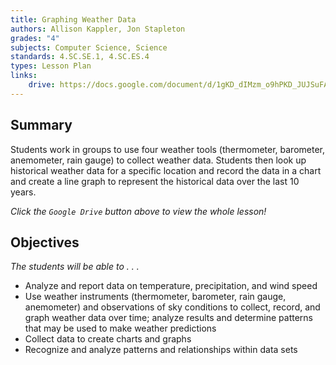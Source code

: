 ```yaml
---
title: Graphing Weather Data
authors: Allison Kappler, Jon Stapleton
grades: "4"
subjects: Computer Science, Science
standards: 4.SC.SE.1, 4.SC.ES.4
types: Lesson Plan
links:
    drive: https://docs.google.com/document/d/1gKD_dIMzm_o9hPKD_JUJSuFAQ4L5dkxib9rWE286_zY/edit
---
```


## Summary

Students work in groups to use four weather tools (thermometer, barometer, anemometer, rain gauge) to collect weather data.  Students then look up historical weather data for a specific location and record the data in a chart and create a line graph to represent the historical data over the last 10 years.

*Click the `Google Drive` button above to view the whole lesson!*

## Objectives

*The students will be able to . . .*

* Analyze and report data on temperature, precipitation, and wind speed
* Use weather instruments (thermometer, barometer, rain gauge, anemometer) and observations of sky conditions to collect, record, and graph weather data over time; analyze results and determine patterns that may be used to make weather predictions
* Collect data to create charts and graphs
* Recognize and analyze patterns and relationships within data sets